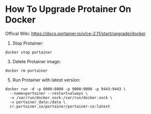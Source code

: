 # How To Upgrade Protainer On Docker
Offical Wiki: https://docs.portainer.io/v/ce-2.11/start/upgrade/docker

1. Stop Protainer:
```
docker stop portainer
```
3. Delete Protainer image:
```
docker rm portainer
```
5. Run Protainer with latest version:
```
docker run -d -p 8000:8000 -p 9000:9000 -p 9443:9443 \
  --name=portainer --restart=always \
  -v /var/run/docker.sock:/var/run/docker.sock \
  -v portainer_data:/data \
  cr.portainer.io/portainer/portainer-ce:latest
```
